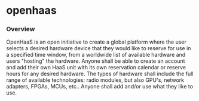 # openhaas

### Overview
OpenHaaS is an open initiative to create a global platform where the user selects a desired hardware device that they would like to reserve for use in a specified time window, from a worldwide list of available hardware and users "hosting" the hardware. 
Anyone shall be able to create an account and add their own HaaS unit with its own reservation calendar or reserve hours for any desired hardware. The types of hardware shall include the full range of available technologies: radio modules, but also GPU's, network adapters, FPGAs, MCUs, etc.. Anyone shall add and/or use what they like to use.
